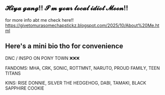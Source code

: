 ## 𝓗𝓲𝔂𝓪 𝓰𝓪𝓷𝓰!! 𝓘'𝓶 𝔂𝓸𝓾𝓻 𝓵𝓸𝓬𝓪𝓵 𝓲𝓭𝓲𝓸𝓽 𝓜𝓸𝓸𝓷!!
for more info abt me check here!! https://givetomurasomechapstickz.blogspot.com/2025/10/About%20Me.html
## Here's a mini bio tho for convenience
DNC / INSPO ON PONY TOWN ❌❌❌

FANDOMS: MHA, CRK, SONIC, ROTTMNT, NARUTO, PROUD FAMILY, TEEN TITANS

KINS: RISE DONNIE, SILVER THE HEDGEHOG, DABI, TAMAKI, BLACK SAPPHIRE COOKIE

<!--
**givetomurasomechapstick/givetomurasomechapstick** is a ✨ _special_ ✨ repository because its `README.md` (this file) appears on your GitHub profile.

Here are some ideas to get you started:

- 🔭 I’m currently working on ...
- 🌱 I’m currently learning ...
- 👯 I’m looking to collaborate on ...
- 🤔 I’m looking for help with ...
- 💬 Ask me about ...
- 📫 How to reach me: ...
- 😄 Pronouns: ...
- ⚡ Fun fact: ...
-->
